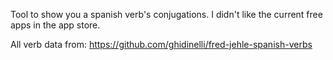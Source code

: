Tool to show you a spanish verb's conjugations. I didn't like the current
free apps in the app store.

All verb data from:
https://github.com/ghidinelli/fred-jehle-spanish-verbs
